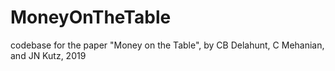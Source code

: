 # MoneyOnTheTable
codebase for the paper "Money on the Table", by CB Delahunt, C Mehanian, and JN Kutz, 2019
